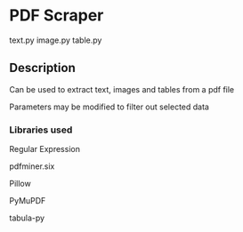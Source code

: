# PDF Scraper
text.py   image.py   table.py

## Description
Can be used to extract text, images and tables from a pdf file

Parameters may be modified to filter out selected data

### Libraries used
Regular Expression

pdfminer.six

Pillow

PyMuPDF

tabula-py

